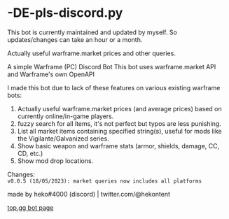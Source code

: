 # -DE-pls-discord.py
This bot is currently maintained and updated by myself. So updates/changes can take an hour or a month.

Actually useful warframe.market prices and other queries.

A simple Warframe (PC) Discord Bot
This bot uses warframe.market API and Warframe's own OpenAPI

I made this bot due to lack of these features on various existing warframe bots:

1. Actually useful warframe.market prices (and average prices) based on currently online/in-game players.
2. fuzzy search for all items, it's not perfect but typos are less punishing.
3. List all market items containing specified string(s), useful for mods like the Vigilante/Galvanized series.
4. Show basic weapon and warframe stats (armor, shields, damage, CC, CD, etc.)
5. Show mod drop locations.

Changes:  
`
v0.0.5 (18/05/2023): market queries now includes all platforms
`

made by heko#4000 (discord) | twitter.com/@hekontent

[top.gg bot page](https://top.gg/bot/981371565079945267)
